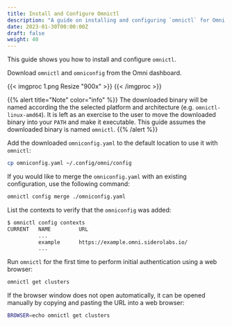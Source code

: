```yaml
---
title: Install and Configure Omnictl
description: "A guide on installing and configuring `omnictl` for Omni."
date: 2023-01-30T00:00:00Z
draft: false
weight: 40
---
```


This guide shows you how to install and configure `omnictl`.

Download `omnictl` and `omniconfig` from the Omni dashboard.

{{< imgproc 1.png Resize "900x" >}}
{{< /imgproc >}}

{{% alert title="Note" color="info" %}}
The downloaded binary will be named according the the selected platform and architecture (e.g. `omnictl-linux-amd64`).
It is left as an exercise to the user to move the downloaded binary into your `PATH` and make it executable.
This guide assumes the downloaded binary is named `omnictl`.
{{% /alert %}}

Add the downloaded `omniconfig.yaml` to the default location to use it with `omnictl`:

```bash
cp omniconfig.yaml ~/.config/omni/config
```

If you would like to merge the `omniconfig.yaml` with an existing configuration, use the following command:

```bash
omnictl config merge ./omniconfig.yaml
```

List the contexts to verify that the `omniconfig` was added:

```bash
$ omnictl config contexts
CURRENT   NAME         URL
          ...
          example      https://example.omni.siderolabs.io/
          ...
```

Run `omnictl` for the first time to perform initial authentication using a web browser:

```bash
omnictl get clusters
```

If the browser window does not open automatically, it can be opened manually by copying and pasting the URL into a web browser:

```bash
BROWSER=echo omnictl get clusters
```

